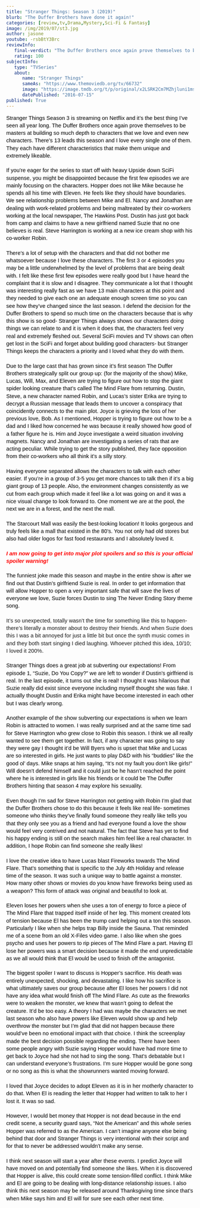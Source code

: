 ```yaml
---
title: "Stranger Things: Season 3 (2019)"
blurb: "The Duffer Brothers have done it again!"
categories: [review,tv,Drama,Mystery,Sci-Fi & Fantasy]
image: /img/2019/07/st3.jpg
author: jasone
youtube: -rsbBtY3Brc
reviewInfo:
   final-verdict: "The Duffer Brothers once again prove themselves to be masters at building depth to characters that we love and even new characters; each feel real, unique, and likable!"
   rating: 100
subjectInfo:
   type: "TVSeries"
   about:
      name: "Stranger Things"
      sameAs: "https://www.themoviedb.org/tv/66732"
      image: "https://image.tmdb.org/t/p/original/x2LSRK2Cm7MZhjluni1msVJ3wDF.jpg"
      datePublished: "2016-07-15"
published: True
---
```

<p style="line-height: 1.38; margin-top: 0pt; margin-bottom: 0pt;"><span style="font-size: 11pt; font-family: Arial; color: #000000; background-color: transparent; font-weight: 400; font-variant: normal; text-decoration: none; vertical-align: baseline; white-space: pre-wrap;">Stranger Things Season 3 is streaming on Netflix and it&rsquo;s the best thing I&rsquo;ve seen all year long. The Duffer Brothers once again prove themselves to be masters at building so much depth to characters that we love and even new characters. There&rsquo;s 13 leads this season and I love every single one of them. They each have different characteristics that make them unique and extremely likeable.&nbsp;</span></p>
<p style="line-height: 1.38; margin-top: 0pt; margin-bottom: 0pt;">&nbsp;</p>
<p style="line-height: 1.38; margin-top: 0pt; margin-bottom: 0pt;"><span style="font-size: 11pt; font-family: Arial; color: #000000; background-color: transparent; font-weight: 400; font-variant: normal; text-decoration: none; vertical-align: baseline; white-space: pre-wrap;">If you&rsquo;re eager for the series to start off with heavy Upside down SciFi suspense, you might be disappointed because the first few episodes we are mainly focusing on the characters. Hopper does not like Mike because he spends all his time with Eleven. He feels like they should have boundaries. We see relationship problems between Mike and El. Nancy and Jonathan are dealing with work-related problems and being maltreated by their co-workers working at the local newspaper, The Hawkins Post. Dustin has just got back from camp and claims to have a new girlfriend named Suzie that no one believes is real. Steve Harrington is working at a new ice cream shop with his co-worker Robin.&nbsp;</span></p>
<p style="line-height: 1.38; margin-top: 0pt; margin-bottom: 0pt;">&nbsp;</p>
<p style="line-height: 1.38; margin-top: 0pt; margin-bottom: 0pt;"><span style="font-size: 11pt; font-family: Arial; color: #000000; background-color: transparent; font-weight: 400; font-variant: normal; text-decoration: none; vertical-align: baseline; white-space: pre-wrap;">There&rsquo;s a lot of setup with the characters and that did not bother me whatsoever because I love these characters. The first 3 or 4 episodes you may be a little underwhelmed by the level of problems that are being dealt with. I felt like these first few episodes were really good but I have heard the complaint that it is slow and I disagree. They communicate a lot that I thought was interesting really fast as we have 13 main characters at this point and they needed to give each one an adequate enough screen time so you can see how they&rsquo;ve changed since the last season. I defend the decision for the Duffer Brothers to spend so much time on the characters because that is why this show is so good- Stranger Things always shows our characters doing things we can relate to and it is when it does that, the characters feel very real and extremely fleshed out. Several SciFi movies and TV shows can often get lost in the SciFi and forget about building good characters- but Stranger Things keeps the characters a priority and I loved what they do with them.</span></p>
<p style="line-height: 1.38; margin-top: 0pt; margin-bottom: 0pt;">&nbsp;</p>
<p style="line-height: 1.38; margin-top: 0pt; margin-bottom: 0pt;"><span style="font-size: 11pt; font-family: Arial; color: #000000; background-color: transparent; font-weight: 400; font-variant: normal; text-decoration: none; vertical-align: baseline; white-space: pre-wrap;">Due to the large cast that has grown since it&rsquo;s first season The Duffer Brothers strategically split our group up: (for the majority of the show) Mike, Lucas, Will, Max, and Eleven are trying to figure out how to stop the giant spider looking creature that&rsquo;s called The Mind Flare from returning. Dustin, Steve, a new character named Robin, and Lucas&rsquo;s sister Erika are trying to decrypt a Russian message that leads them to uncover a conspiracy that coincidently connects to the main plot. Joyce is grieving the loss of her previous love, Bob. As I mentioned, Hopper is trying to figure out how to be a dad and I liked how concerned he was because it really showed how good of a father figure he is. Him and Joyce investigate a weird situation involving magnets. Nancy and Jonathan are investigating a series of rats that are acting peculiar. While trying to get the story published, they face opposition from their co-workers who all think it&rsquo;s a silly story.&nbsp;</span></p>
<p style="line-height: 1.38; margin-top: 0pt; margin-bottom: 0pt;">&nbsp;</p>
<p style="line-height: 1.38; margin-top: 0pt; margin-bottom: 0pt;"><span style="font-size: 11pt; font-family: Arial; color: #000000; background-color: transparent; font-weight: 400; font-variant: normal; text-decoration: none; vertical-align: baseline; white-space: pre-wrap;">Having everyone separated allows the characters to talk with each other easier. If you&rsquo;re in a group of 3-5 you get more chances to talk then if it&rsquo;s a big giant group of 13 people. Also, the environment changes consistently as we cut from each group which made it feel like a lot was going on and it was a nice visual change to look forward to. One moment we are at the pool, the next we are in a forest, and the next the mall.</span></p>
<p style="line-height: 1.38; margin-top: 0pt; margin-bottom: 0pt;">&nbsp;</p>
<p style="line-height: 1.38; margin-top: 0pt; margin-bottom: 0pt;"><span style="font-size: 11pt; font-family: Arial; color: #000000; background-color: transparent; font-weight: 400; font-variant: normal; text-decoration: none; vertical-align: baseline; white-space: pre-wrap;">The Starcourt Mall was easily the best-looking location! It looks gorgeous and truly feels like a mall that existed in the 80&rsquo;s. You not only had old stores but also had older logos for fast food restaurants and I absolutely loved it.</span></p>
<p style="line-height: 1.38; margin-top: 0pt; margin-bottom: 0pt;">&nbsp;</p>
<p style="line-height: 1.38; margin-top: 0pt; margin-bottom: 0pt;"><em><span style="color: #ff0000;"><strong><span style="font-size: 11pt; font-family: Arial; background-color: transparent; font-variant: normal; text-decoration: none; vertical-align: baseline; white-space: pre-wrap;">I am now going to get into major plot spoilers and so this is your official spoiler warning!</span></strong></span></em></p>
<p style="line-height: 1.38; margin-top: 0pt; margin-bottom: 0pt;">&nbsp;</p>
<p style="line-height: 1.38; margin-top: 0pt; margin-bottom: 0pt;"><span style="font-size: 11pt; font-family: Arial; color: #000000; background-color: transparent; font-weight: 400; font-variant: normal; text-decoration: none; vertical-align: baseline; white-space: pre-wrap;">The funniest joke made this season and maybe in the entire show is after we find out that Dustin&rsquo;s girlfriend Suzie is real. In order to get information that will allow Hopper to open a very important safe that will save the lives of everyone we love, Suzie forces Dustin to sing The Never Ending Story theme song.</span></p>
<p style="line-height: 1.38; margin-top: 0pt; margin-bottom: 0pt;">&nbsp;</p>
<p style="line-height: 1.38; margin-top: 0pt; margin-bottom: 0pt;"><span style="background-color: transparent; font-family: Arial; font-size: 11pt; white-space: pre-wrap;">It&rsquo;s so unexpected, totally wasn&rsquo;t the time for something like this to happen- there&rsquo;s literally a monster about to destroy their friends. And when Suzie does this I was a bit annoyed for just a little bit but once the synth music comes in and they both start singing I died laughing. Whoever pitched this idea, 10/10; I loved it 200%. </span></p>
<p style="line-height: 1.38; margin-top: 0pt; margin-bottom: 0pt;">&nbsp;</p>
<p style="line-height: 1.38; margin-top: 0pt; margin-bottom: 0pt;"><span style="font-size: 11pt; font-family: Arial; color: #000000; background-color: transparent; font-weight: 400; font-variant: normal; text-decoration: none; vertical-align: baseline; white-space: pre-wrap;">Stranger Things does a great job at subverting our expectations! From episode 1, &ldquo;Suzie, Do You Copy?&rdquo; we are left to wonder if Dustin&rsquo;s girlfriend is real. In the last episode, it turns out she is real! I thought it was hilarious that Suzie really did exist since everyone including myself thought she was fake. I actually thought Dustin and Erika might have become interested in each other but I was clearly wrong.&nbsp;</span></p>
<p style="line-height: 1.38; margin-top: 0pt; margin-bottom: 0pt;">&nbsp;</p>
<p style="line-height: 1.38; margin-top: 0pt; margin-bottom: 0pt;"><span style="font-size: 11pt; font-family: Arial; color: #000000; background-color: transparent; font-weight: 400; font-variant: normal; text-decoration: none; vertical-align: baseline; white-space: pre-wrap;">Another example of the show subverting our expectations is when we learn Robin is attracted to women. I was really surprised and at the same time sad for Steve Harrington who grew close to Robin this season. I think we all really wanted to see them get together. In fact, if any character was going to say they were gay I thought it&rsquo;d be Will Byers who is upset that Mike and Lucas are so interested in girls. He just wants to play D&amp;D with his &ldquo;buddies&rdquo; like the good ol&rsquo; days. Mike snaps at him saying, &ldquo;It&rsquo;s not my fault you don&rsquo;t like girls!&rdquo; Will doesn&rsquo;t defend himself and it could just be he hasn&rsquo;t reached the point where he is interested in girls like his friends or it could be The Duffer Brothers hinting that season 4 may explore his sexuality.</span></p>
<p style="line-height: 1.38; margin-top: 0pt; margin-bottom: 0pt;">&nbsp;</p>
<p style="line-height: 1.38; margin-top: 0pt; margin-bottom: 0pt;"><span style="font-size: 11pt; font-family: Arial; color: #000000; background-color: transparent; font-weight: 400; font-variant: normal; text-decoration: none; vertical-align: baseline; white-space: pre-wrap;">Even though I&rsquo;m sad for Steve Harrington not getting with Robin I&rsquo;m glad that the Duffer Brothers chose to do this because it feels like real life- sometimes someone who thinks they&rsquo;ve finally found someone they really like tells you that they only see you as a friend and had everyone found a love the show would feel very contrived and not natural. The fact that Steve has yet to find his happy ending is still on the search makes him feel like a real character. In addition, I hope Robin can find someone she really likes!</span></p>
<p style="line-height: 1.38; margin-top: 0pt; margin-bottom: 0pt;">&nbsp;</p>
<p style="line-height: 1.38; margin-top: 0pt; margin-bottom: 0pt;"><span style="font-size: 11pt; font-family: Arial; color: #000000; background-color: transparent; font-weight: 400; font-variant: normal; text-decoration: none; vertical-align: baseline; white-space: pre-wrap;">I love the creative idea to have Lucas blast Fireworks towards The Mind Flare. That&rsquo;s something that is specific to the July 4th Holiday and release time of the season. It was such a unique way to battle against a monster. How many other shows or movies do you know have fireworks being used as a weapon? This form of attack was original and beautiful to look at.</span></p>
<p style="line-height: 1.38; margin-top: 0pt; margin-bottom: 0pt;">&nbsp;</p>
<p style="line-height: 1.38; margin-top: 0pt; margin-bottom: 0pt;"><span style="font-size: 11pt; font-family: Arial; color: #000000; background-color: transparent; font-weight: 400; font-variant: normal; text-decoration: none; vertical-align: baseline; white-space: pre-wrap;">Eleven loses her powers when she uses a ton of energy to force a piece of The Mind Flare that trapped itself inside of her leg. This moment created lots of tension because El has been the trump card helping out a ton this season. Particularly I like when she helps trap Billy inside the Sauna. That reminded me of a scene from an old X-Files video game. I also like when she goes psycho and uses her powers to rip pieces of The Mind Flare a part. Having El lose her powers was a smart decision because it made the end unpredictable as we all would think that El would be used to finish off the antagonist.</span></p>
<p style="line-height: 1.38; margin-top: 0pt; margin-bottom: 0pt;">&nbsp;</p>
<p style="line-height: 1.38; margin-top: 0pt; margin-bottom: 0pt;"><span style="font-size: 11pt; font-family: Arial; color: #000000; background-color: transparent; font-weight: 400; font-variant: normal; text-decoration: none; vertical-align: baseline; white-space: pre-wrap;">The biggest spoiler I want to discuss is Hopper&rsquo;s sacrifice. His death was entirely unexpected, shocking, and devastating. I like how his sacrifice is what ultimately saves our group because after El loses her powers I did not have any idea what would finish off The Mind Flare. As cute as the fireworks were to weaken the monster, we knew that wasn&rsquo;t going to defeat the creature. It&rsquo;d be too easy. A theory I had was maybe the characters we met last season who also have powers like Eleven would show up and help overthrow the monster but I&rsquo;m glad that did not happen because there would&rsquo;ve been no emotional impact with that choice. I think the screenplay made the best decision possible regarding the ending. There have been some people angry with Suzie saying Hopper would have had more time to get back to Joyce had she not had to sing the song. That&rsquo;s debatable but I can understand everyone&rsquo;s frustrations. I&rsquo;m sure Hopper would be gone song or no song as this is what the showrunners wanted moving forward.</span></p>
<p style="line-height: 1.38; margin-top: 0pt; margin-bottom: 0pt;">&nbsp;</p>
<p style="line-height: 1.38; margin-top: 0pt; margin-bottom: 0pt;"><span style="font-size: 11pt; font-family: Arial; color: #000000; background-color: transparent; font-weight: 400; font-variant: normal; text-decoration: none; vertical-align: baseline; white-space: pre-wrap;">I loved that Joyce decides to adopt Eleven as it is in her motherly character to do that. When El is reading the letter that Hopper had written to talk to her I lost it. It was so sad.</span></p>
<p style="line-height: 1.38; margin-top: 0pt; margin-bottom: 0pt;">&nbsp;</p>
<p style="line-height: 1.38; margin-top: 0pt; margin-bottom: 0pt;"><span style="font-size: 11pt; font-family: Arial; color: #000000; background-color: transparent; font-weight: 400; font-variant: normal; text-decoration: none; vertical-align: baseline; white-space: pre-wrap;">However, I would bet money that Hopper is not dead because in the end credit scene, a security guard says, &ldquo;Not the American&rdquo; and this whole series Hopper was referred to as the American. I can&rsquo;t imagine anyone else being behind that door and Stranger Things is very intentional with their script and for that to never be addressed wouldn&rsquo;t make any sense.</span></p>
<p style="line-height: 1.38; margin-top: 0pt; margin-bottom: 0pt;">&nbsp;</p>
<p style="line-height: 1.38; margin-top: 0pt; margin-bottom: 0pt;"><span style="font-size: 11pt; font-family: Arial; color: #000000; background-color: transparent; font-weight: 400; font-variant: normal; text-decoration: none; vertical-align: baseline; white-space: pre-wrap;">I think next season will start a year after these events. I predict Joyce will have moved on and potentially find someone she likes. When it is discovered that Hopper is alive, this could create some tension-filled conflict. I think Mike and El are going to be dealing with long-distance relationship issues. I also think this next season may be released around Thanksgiving time since that&rsquo;s when Mike says him and El will for sure see each other next time.&nbsp;</span></p>

